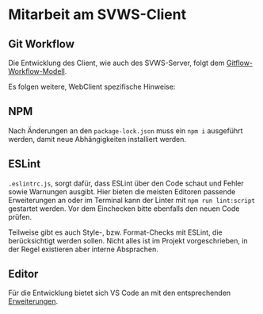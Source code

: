 # Mitarbeit am SVWS-Client

## Git Workflow

Die Entwicklung des Client, wie auch des SVWS-Server, folgt dem [Gitflow-Workflow-Modell](https://doku.svws-nrw.de/Teamarbeit/workflow/).

Es folgen weitere, WebClient spezifische Hinweise:

## NPM
Nach Änderungen an den `package-lock.json` muss ein `npm i` ausgeführt werden, damit neue Abhängigkeiten installiert werden. 

## ESLint
`.eslintrc.js`, sorgt dafür, dass ESLint über den Code schaut und Fehler sowie Warnungen ausgibt. Hier bieten die meisten Editoren passende Erweiterungen an oder im Terminal kann der Linter mit `npm run lint:script` gestartet werden. Vor dem Einchecken bitte ebenfalls den neuen Code prüfen.

Teilweise gibt es auch Style-, bzw. Format-Checks mit ESLint, die berücksichtigt werden sollen. Nicht alles ist im Projekt vorgeschrieben, in der Regel existieren aber interne Absprachen.

## Editor
Für die Entwicklung bietet sich VS Code an mit den entsprechenden [Erweiterungen](../../Entwicklungsumgebungen/VS-Code/index.md).